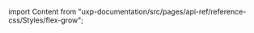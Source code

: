 
import Content from "uxp-documentation/src/pages/api-ref/reference-css/Styles/flex-grow";

<Content query="product=photoshop"/>
